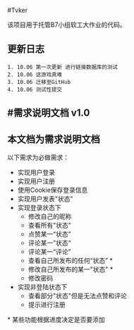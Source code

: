 #Tvker

该项目用于托管B7小组软工大作业的代码。

## 更新日志

    1. 10.06 第一次更新 进行链接数据库的测试
    2. 10.06 这游戏真难
    3. 10.06 迁移至GitHub
    4. 10.06 测试性提交
    
    
#需求说明文档 v1.0 
---
本文档为需求说明文档
---
以下需求为必做需求：

* 实现用户登录
* 实现用户注册
* 使用Cookie保存登录信息
* 实现用户发表"状态"
* 实现登录状态下
    * 修改自己的昵称
    * 查看所有"状态"
    * 点赞某一“状态”
    * 评论某一”状态“
    * 评论某一“评论”
    * 查看自己所发布的任何“状态” *
    * 修改自己所发布的某一"状态" *
    * 修改密码
* 实现非登陆状态下
    * 查看部分"状态"但是无法点赞和评论
    * 提示进行注册

\* 某些功能根据进度决定是否要添加